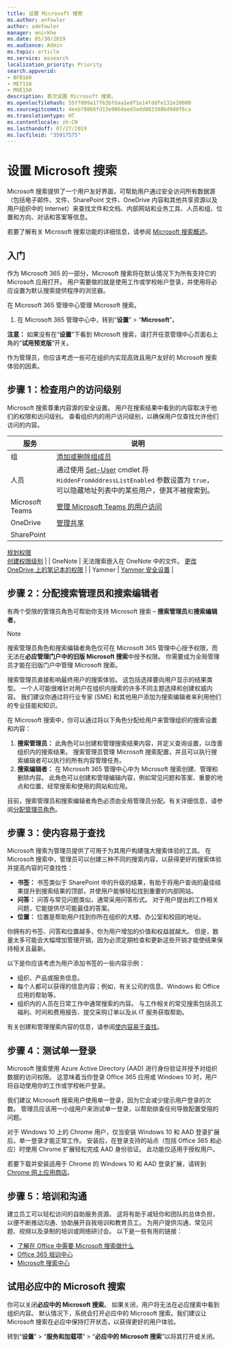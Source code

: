 ```yaml
---
title: 设置 Microsoft 搜索
ms.author: anfowler
author: adefowler
manager: mnirkhe
ms.date: 05/30/2019
ms.audience: Admin
ms.topic: article
ms.service: mssearch
localization_priority: Priority
search.appverid:
- BFB160
- MET150
- MOE150
description: 首次设置 Microsoft 搜索。
ms.openlocfilehash: 55ff009a17f63bfdaa1edf1e14fddfe132e20000
ms.sourcegitcommit: 4eeb78066fd13e906daed3add003398bd9d0f6ca
ms.translationtype: HT
ms.contentlocale: zh-CN
ms.lasthandoff: 07/27/2019
ms.locfileid: "35917575"
---
```

# <a name="set-up-microsoft-search"></a>设置 Microsoft 搜索

Microsoft 搜索提供了一个用户友好界面，可帮助用户通过安全访问所有数据源（包括电子邮件、文件、SharePoint 文件、OneDrive 内容和其他共享资源以及用户组织中的 Internet）来查找文件和文档、内部网站和业务工具、人员和组、位置和方向、对话和答案等信息。

若要了解有关 Microsoft 搜索功能的详细信息，请参阅 [Microsoft 搜索概述](overview-microsoft-search.md)。

## <a name="get-started"></a>入门

作为 Microsoft 365 的一部分，Microsoft 搜索将在默认情况下为所有支持它的 Microsoft 应用打开。 用户需要做的就是使用工作或学校帐户登录，并使用将必应设置为默认搜索提供程序的浏览器。

在 Microsoft 365 管理中心管理 Microsoft 搜索。

1. 在 Microsoft 365 管理中心中，转到“**设置**” > “**Microsoft**”。

**注意：** 如果没有在“**设置**”下看到 Microsoft 搜索，请打开任意管理中心页面右上角的“**试用预览版**”开关。

作为管理员，你应该考虑一些可在组织内实现高效且用户友好的 Microsoft 搜索体验的因素。

## <a name="step-1-check-access-level-of-your-users"></a>步骤 1：检查用户的访问级别

Microsoft 搜索尊重内容源的安全设置。 用户在搜索结果中看到的内容取决于他们的权限和访问级别。 查看组织内的用户访问级别，以确保用户仅查找允许他们访问的内容。

| 服务         | 说明                                                                                                                                                                                                                                         |
| --------------- | --------------------------------------------------------------------------------------------------------------------------------------------------------------------------------------------------------------------------------------------------- |
| 组          | [添加或删除组成员](https://docs.microsoft.com/office365/admin/create-groups/add-or-remove-members-from-groups)                                                                                                                     |
| 人员          | 通过使用 [Set-User](https://docs.microsoft.com/powershell/module/exchange/users-and-groups/set-user) cmdlet 将 `HiddenFromAddressListEnabled` 参数设置为 `true`，可以隐藏地址列表中的某些用户，使其不被搜索到。 |
| Microsoft Teams | [管理 Microsoft Teams 的用户访问](https://docs.microsoft.com/microsoftteams/user-access)                                                                                                                                                      |
| OneDrive        | [管理共享](https://docs.microsoft.com/OneDrive/manage-sharing)                                                                                                                                                                                |
| SharePoint      | 
  [规划权限](https://docs.microsoft.com/zh-CN/sharepoint/plan-your-permissions-strategy)<br> 
  [创建权限级别](https://docs.microsoft.com/zh-CN/sharepoint/how-to-create-and-edit-permission-levels)                          |
| OneNote         | 无法搜索嵌入在 OneNote 中的文件。 [更改 OneDrive 上的笔记本的权限](https://support.office.com/article/B9600CCF-045A-40E6-9913-4A7EB02869A5)                                                                    |
| Yammer          | [Yammer 安全设置](https://docs.microsoft.com/Yammer/manage-security-and-compliance/yammer-security-settings)                                                                                                                               |

## <a name="step-2-assign-search-admin-and-search-editor"></a>步骤 2：分配搜索管理员和搜索编辑者

有两个受限的管理员角色可帮助你支持 Microsoft 搜索 – **搜索管理员**和**搜索编辑者**。

> [!NOTE]
> 搜索管理员角色和搜索编辑者角色仅可在 Microsoft 365 管理中心授予权限，而无法在**必应管理门户中的旧版 Microsoft 搜索**中授予权限。 你需要成为全局管理员才能在旧版门户中管理 Microsoft 搜索。

搜索管理员直接影响最终用户的搜索体验。 这包括选择要向用户显示的结果类型。 一个人可能很难针对用户在组织内搜索的许多不同主题选择和创建权威内容。 我们建议你通过将行业专家 (SME) 和其他用户添加为搜索编辑者来利用他们的专业技能和知识。

在 Microsoft 搜索中，你可以通过将以下角色分配给用户来管理组织的搜索设置和内容：

1. **搜索管理员：** 此角色可以创建和管理搜索结果内容，并定义查询设置，以改善组织内的搜索结果。 搜索管理员管理 Microsoft 搜索配置，并且可以执行搜索编辑者可以执行的所有内容管理任务。
2. **搜索编辑者：** 在 Microsoft 365 管理中心中为 Microsoft 搜索创建、管理和删除内容。 此角色可以创建和管理编辑内容，例如常见问题和答案、重要的地点和位置、经常搜索和使用的网站和应用。

目前，搜索管理员和搜索编辑者角色必须由全局管理员分配。有关详细信息，请参阅[分配管理员角色](https://docs.microsoft.com/zh-CN/office365/admin/add-users/assign-admin-roles?view=o365-worldwide)。

## <a name="step-3-make-content-easy-to-find"></a>步骤 3：使内容易于查找

Microsoft 搜索为管理员提供了可用于为其用户构建强大搜索体验的工具。 在 Microsoft 搜索中，管理员可以创建三种不同的搜索内容，以获得更好的搜索体验并提高内容的可查找性：

- **书签：** 书签类似于 SharePoint 中的升级的结果，有助于将用户查询的最佳结果提升到搜索结果的顶部，并使用户能够轻松找到重要的内部网站。
- **问答：** 问答与常见问题类似，通常采用问答形式。 对于用户提出的工作相关问题，它能提供尽可能最佳的答案。
- **位置：** 位置是帮助用户找到你所在组织的大楼、办公室和校园的地址。

你拥有的书签、问答和位置越多，你为用户增加的价值和权益就越大。 但是，数量太多可能会大幅增加管理开销，因为必须定期检查和更新这些开销才能使结果保持相关且最新。

以下是你应该考虑为用户添加书签的一些内容示例：

- 组织、产品或服务信息。
- 每个人都可以获得的信息内容；例如，有关公司的信息、Windows 和 Office 应用的帮助等。
- 组织内的人员在日常工作中通常搜索的内容。 与工作相关的常见搜索包括员工福利、时间和费用报告、提交采购订单以及从 IT 服务获取帮助。

有关创建和管理搜索内容的信息，请参阅[使内容易于查找](make-content-easy-to-find.md)。

## <a name="step-4-test-single-sign-on"></a>步骤 4：测试单一登录

Microsoft 搜索使用 Azure Active Directory (AAD) 进行身份验证并授予对组织数据的访问权限。 这意味着当你登录 Office 365 应用或 Windows 10 时，用户将自动使用你的工作或学校帐户登录。

我们建议 Microsoft 搜索用户使用单一登录，因为它会减少提示用户登录的次数。 管理员应该用一小组用户来测试单一登录，以帮助排查任何导致配置受阻的问题。

对于 Windows 10 上的 Chrome 用户，仅当安装 Windows 10 和 AAD 登录扩展后，单一登录才能正常工作。 安装后，在登录支持的站点（包括 Office 365 和必应）时使用 Chrome 扩展轻松完成 AAD 身份验证。 此功能仅适用于授权用户。

若要下载并安装适用于 Chrome 的 Windows 10 和 AAD 登录扩展，请转到 [Chrome 网上应用商店](https://go.microsoft.com/fwlink/?linkid=2090961)。

## <a name="step-5-training-and-communication"></a>步骤 5：培训和沟通

建立员工可以轻松访问的自助服务资源。 这将有助于减轻你和团队的总体负担，以便不断推动沟通、协助展开自我培训和教育员工。 为用户提供沟通、常见问题、视频以及录制的培训或网络研讨会。 以下是一些有用的链接：

- [了解在 Office 中需要 Microsoft 搜索做什么](https://support.office.com/article/find-what-you-need-with-microsoft-search-in-office-2457d4d8-48a8-4ad4-ab89-5a0657aa8446?ui=en-US&rs=en-US&ad=US)
- [Office 365 培训中心](https://support.office.com/office-training-center)
- 
  [Microsoft 搜索中心](https://support.office.com/zh-CN/article/-working-title-microsoft-search-center-b8bf5a2c-7515-40a9-9a6a-b8ed382c86bc?ui=en-US&rs=en-US&ad=US)

## <a name="trying-out-microsoft-search-in-bing"></a>试用必应中的 Microsoft 搜索

你可以关闭**必应中的 Microsoft 搜索**。 如果关闭，用户将无法在必应搜索中看到组织内容。 默认情况下，系统会打开必应中的 Microsoft 搜索。我们建议让 Microsoft 搜索在必应中保持打开状态，以获得更好的用户体验。

转到“**设置**” > “**服务和加载项**” > “**必应中的 Microsoft 搜索**”以将其打开或关闭。
